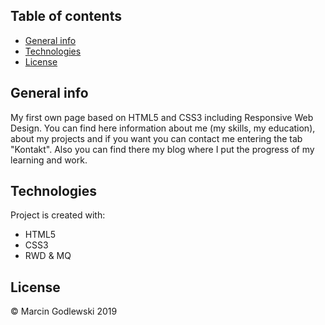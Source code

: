 ## Table of contents
* [General info](#general-info)
* [Technologies](#technologies)
* [License](#license)

## General info
My first own page based on HTML5 and CSS3 including Responsive Web Design. 
You can find here information about me (my skills, my education), about my projects and if you want you can contact me entering the tab "Kontakt".
Also you can find there my blog where I put the progress of my learning and work.
	
## Technologies
Project is created with:
* HTML5
* CSS3
* RWD & MQ

## License
© Marcin Godlewski 2019
